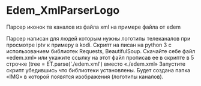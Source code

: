 # Edem_XmlParserLogo
Парсер иконок тв каналов из файла xml на примере файла от edem

Парсер написан для людей которым нужны логотипы телеканалов при просмотре iptv к примеру в kodi. Скрипт на писан на python 3 с использованием библиотек Requests, BeautifulSoup. Скачайте себе файл «edem.xml» или укажите ссылку на этот файл прописав ее в скрипте в 5 строчке (tree = ET.parse('./edem.xml') вместо «./edem.xml» Запустите скрипт убедившись что библиотеки установлены. Будет создана папка «IMG» в которой появятся изображения (логотипы каналов). 
